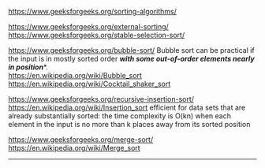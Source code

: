 https://www.geeksforgeeks.org/sorting-algorithms/

https://www.geeksforgeeks.org/external-sorting/
https://www.geeksforgeeks.org/stable-selection-sort/

https://www.geeksforgeeks.org/bubble-sort/  Bubble sort can be practical if the input is in mostly sorted order ***with some out-of-order elements nearly in position****.\
https://en.wikipedia.org/wiki/Bubble_sort \
https://en.wikipedia.org/wiki/Cocktail_shaker_sort

https://www.geeksforgeeks.org/recursive-insertion-sort/ \
https://en.wikipedia.org/wiki/Insertion_sort   efficient for data sets that are already substantially sorted: the time complexity is O(kn) when each element in the input is no more than k places away from its sorted position

https://www.geeksforgeeks.org/merge-sort/ \
https://en.wikipedia.org/wiki/Merge_sort


---------------------------------------------------------------------------------------------------------------------


